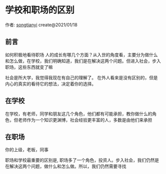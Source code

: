 # 学校和职场的区别

作者: [songtianyi](http://songtianyi.info) create@2021/01/18

## 前言

如何积极地看待职场
人的成长有哪几个方面？从入世的角度看，主要分为做什么和怎么做，在学校，我们明确知道，我们是在解决这两个问题。但进入社会，步入职场，这些东西就变了嘛

社会是所大学，我觉得我现在有自己的理解了。
在外人看来是没有区别的，但是内心的真实的看待它的想法，决定着你的选择。

## 在学校

在学校，有老师，同学和朋友这几个角色，他们都有可能承担，教你做什么的角色，但老师作为一个知识更渊博，社会经验更丰富的人，多数是由他们来承担

## 在职场

你的上级，老板，同事

职场和学校最重要的区别是, 职场多了一个角色，投资人。步入社会，我们仍然是在解决这两个问题，做什么和怎么做。所以，我们仍然需要寻找
